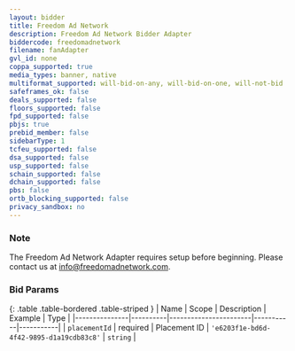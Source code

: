 ```yaml
---
layout: bidder
title: Freedom Ad Network
description: Freedom Ad Network Bidder Adapter
biddercode: freedomadnetwork
filename: fanAdapter
gvl_id: none
coppa_supported: true
media_types: banner, native
multiformat_supported: will-bid-on-any, will-bid-on-one, will-not-bid
safeframes_ok: false
deals_supported: false
floors_supported: false
fpd_supported: false
pbjs: true
prebid_member: false
sidebarType: 1
tcfeu_supported: false
dsa_supported: false
usp_supported: false
schain_supported: false
dchain_supported: false
pbs: false
ortb_blocking_supported: false
privacy_sandbox: no
---
```


### Note

The Freedom Ad Network Adapter requires setup before beginning. Please contact us at [info@freedomadnetwork.com](mailto:info@freedomadnetwork.com).

### Bid Params

{: .table .table-bordered .table-striped }
| Name          | Scope    | Description           | Example   | Type      |
|---------------|----------|-----------------------|-----------|-----------|
| `placementId`      | required | Placement ID         | `'e6203f1e-bd6d-4f42-9895-d1a19cdb83c8'`    | `string` |
